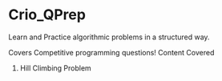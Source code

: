 # Crio_QPrep
Learn and Practice algorithmic problems in a structured way.

Covers Competitive programming questions!
Content Covered 
1. Hill Climbing Problem 
